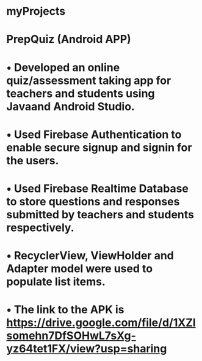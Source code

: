 # myProjects
# PrepQuiz (Android APP)
# • Developed an online quiz/assessment taking app for teachers and students using Javaand Android Studio.
# • Used Firebase Authentication to enable secure signup and signin for the users.
# • Used Firebase Realtime Database to store questions and responses submitted by teachers and students respectively.
# • RecyclerView, ViewHolder and Adapter model were used to populate list items.
# • The link to the APK is https://drive.google.com/file/d/1XZlsomehn7DfSOHwL7sXg-yz64tet1FX/view?usp=sharing
